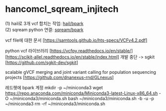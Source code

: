 # hancomcl_sqream_injitech

(1) hail로 3개 vcf 합치는 작업: [hail/bpark]</br>
(2) sqream python 연결: [sqream/bpark]</br>

vcf file에 대한 문서 [https://samtools.github.io/hts-specs/VCFv4.2.pdf]

python vcf 라이브러리
[https://vcfpy.readthedocs.io/en/stable/]</br>
[https://scikit-allel.readthedocs.io/en/stable/index.html] 개발 중단 -> sgkit</br>
[https://github.com/sgkit-dev/sgkit]</br>

scalable gVCF merging and joint variant calling for population sequencing projects [https://github.com/dnanexus-rnd/GLnexus]

레드헷에 bpark 계정
mkdir -p ~/miniconda3
wget https://repo.anaconda.com/miniconda/Miniconda3-latest-Linux-x86_64.sh -O ~/miniconda3/miniconda.sh
bash ~/miniconda3/miniconda.sh -b -u -p ~/miniconda3
rm -rf ~/miniconda3/miniconda.sh

[hail/bpark]: hail/bpark.ipynb
[sqream/bpark]: sqream/bpark.ipynb